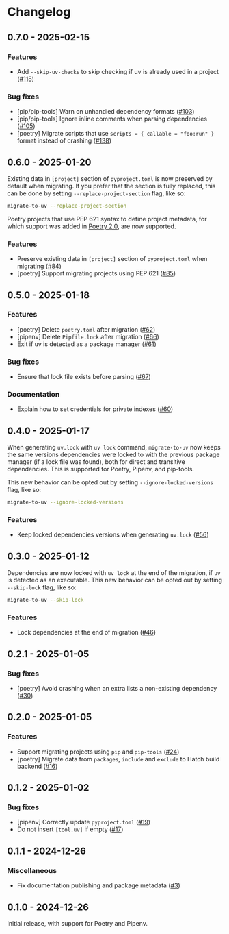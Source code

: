 # Changelog

## 0.7.0 - 2025-02-15

### Features

* Add `--skip-uv-checks` to skip checking if uv is already used in a project ([#118](https://github.com/mkniewallner/migrate-to-uv/pull/118))

### Bug fixes

* [pip/pip-tools] Warn on unhandled dependency formats ([#103](https://github.com/mkniewallner/migrate-to-uv/pull/103))
* [pip/pip-tools] Ignore inline comments when parsing dependencies ([#105](https://github.com/mkniewallner/migrate-to-uv/pull/105))
* [poetry] Migrate scripts that use `scripts = { callable = "foo:run" }` format instead of crashing ([#138](https://github.com/mkniewallner/migrate-to-uv/pull/138))

## 0.6.0 - 2025-01-20

Existing data in `[project]` section of `pyproject.toml` is now preserved by default when migrating. If you prefer that the section is fully replaced, this can be done by setting `--replace-project-section` flag, like so:

```bash
migrate-to-uv --replace-project-section
```

Poetry projects that use PEP 621 syntax to define project metadata, for which support was added in [Poetry 2.0](https://python-poetry.org/blog/announcing-poetry-2.0.0/), are now supported.

### Features

* Preserve existing data in `[project]` section of `pyproject.toml` when migrating ([#84](https://github.com/mkniewallner/migrate-to-uv/pull/84))
* [poetry] Support migrating projects using PEP 621 ([#85](https://github.com/mkniewallner/migrate-to-uv/pull/85))

## 0.5.0 - 2025-01-18

### Features

* [poetry] Delete `poetry.toml` after migration ([#62](https://github.com/mkniewallner/migrate-to-uv/pull/62))
* [pipenv] Delete `Pipfile.lock` after migration ([#66](https://github.com/mkniewallner/migrate-to-uv/pull/66))
* Exit if uv is detected as a package manager ([#61](https://github.com/mkniewallner/migrate-to-uv/pull/61))

### Bug fixes

* Ensure that lock file exists before parsing ([#67](https://github.com/mkniewallner/migrate-to-uv/pull/67))

### Documentation

* Explain how to set credentials for private indexes ([#60](https://github.com/mkniewallner/migrate-to-uv/pull/60))

## 0.4.0 - 2025-01-17

When generating `uv.lock` with `uv lock` command, `migrate-to-uv` now keeps the same versions dependencies were locked to with the previous package manager (if a lock file was found), both for direct and transitive dependencies. This is supported for Poetry, Pipenv, and pip-tools.

This new behavior can be opted out by setting `--ignore-locked-versions` flag, like so:

```bash
migrate-to-uv --ignore-locked-versions
```

### Features

* Keep locked dependencies versions when generating `uv.lock` ([#56](https://github.com/mkniewallner/migrate-to-uv/pull/56))

## 0.3.0 - 2025-01-12

Dependencies are now locked with `uv lock` at the end of the migration, if `uv` is detected as an executable. This new behavior can be opted out by setting `--skip-lock` flag, like so:

```bash
migrate-to-uv --skip-lock
```

### Features

* Lock dependencies at the end of migration ([#46](https://github.com/mkniewallner/migrate-to-uv/pull/46))

## 0.2.1 - 2025-01-05

### Bug fixes

* [poetry] Avoid crashing when an extra lists a non-existing dependency ([#30](https://github.com/mkniewallner/migrate-to-uv/pull/30))

## 0.2.0 - 2025-01-05

### Features

* Support migrating projects using `pip` and `pip-tools` ([#24](https://github.com/mkniewallner/migrate-to-uv/pull/24))
* [poetry] Migrate data from `packages`, `include` and `exclude` to Hatch build backend ([#16](https://github.com/mkniewallner/migrate-to-uv/pull/16))

## 0.1.2 - 2025-01-02

### Bug fixes

* [pipenv] Correctly update `pyproject.toml` ([#19](https://github.com/mkniewallner/migrate-to-uv/pull/19))
* Do not insert `[tool.uv]` if empty ([#17](https://github.com/mkniewallner/migrate-to-uv/pull/17))

## 0.1.1 - 2024-12-26

### Miscellaneous

* Fix documentation publishing and package metadata ([#3](https://github.com/mkniewallner/migrate-to-uv/pull/3))

## 0.1.0 - 2024-12-26

Initial release, with support for Poetry and Pipenv.
